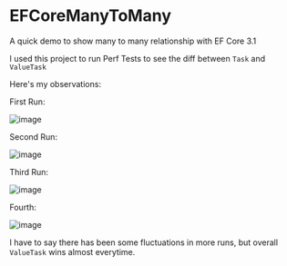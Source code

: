 # EFCoreManyToMany
A quick demo to show many to many relationship with EF Core 3.1

I used this project to run Perf Tests to see the diff between `Task` and `ValueTask`

Here's my observations:

First Run:

![image](https://user-images.githubusercontent.com/1453985/156908556-e77c319f-fd3d-436b-ad7a-2bc2a6a07f3e.png)

Second Run:

![image](https://user-images.githubusercontent.com/1453985/156908619-bf8088b6-6b8d-479b-836b-2b0ed14f2af8.png)

Third Run:

![image](https://user-images.githubusercontent.com/1453985/156908729-1667bebb-77c6-4edf-b7c8-129abb09190b.png)

Fourth:

![image](https://user-images.githubusercontent.com/1453985/156908944-5243045b-1fde-4890-b5b0-f740bed386ba.png)



I have to say there has been some fluctuations in more runs, but overall `ValueTask` wins almost everytime.

